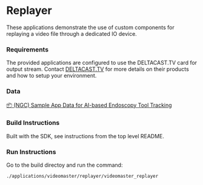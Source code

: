 # Replayer

These applications demonstrate the use of custom components for replaying a video file through a dedicated IO device.

### Requirements

The provided applications are configured to use the DELTACAST.TV card for output stream. Contact [DELTACAST.TV](https://www.deltacast.tv/) for more details on their products and how to setup your environment.

### Data

[📦️ (NGC) Sample App Data for AI-based Endoscopy Tool Tracking](https://catalog.ngc.nvidia.com/orgs/nvidia/teams/clara-holoscan/resources/holoscan_endoscopy_sample_data)

### Build Instructions

Built with the SDK, see instructions from the top level README.

### Run Instructions

Go to the build directoy and run the command:

  ```bash
  ./applications/videomaster/replayer/videomaster_replayer
  ```